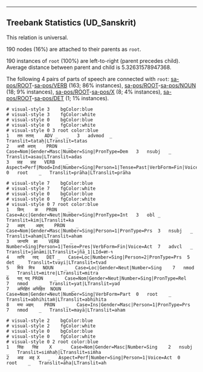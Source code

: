 

--------------------------------------------------------------------------------

## Treebank Statistics (UD_Sanskrit)

This relation is universal.

190 nodes (16%) are attached to their parents as `root`.

190 instances of `root` (100%) are left-to-right (parent precedes child).
Average distance between parent and child is 5.32631578947368.

The following 4 pairs of parts of speech are connected with `root`: [sa-pos/ROOT]()-[sa-pos/VERB]() (163; 86% instances), [sa-pos/ROOT]()-[sa-pos/NOUN]() (18; 9% instances), [sa-pos/ROOT]()-[sa-pos/X]() (8; 4% instances), [sa-pos/ROOT]()-[sa-pos/DET]() (1; 1% instances).


~~~ conllu
# visual-style 3	bgColor:blue
# visual-style 3	fgColor:white
# visual-style 0	bgColor:blue
# visual-style 0	fgColor:white
# visual-style 0 3 root	color:blue
1	ततः	ततस्	ADV	_	_	3	advmod	_	Translit=tataḥ|LTranslit=tatas
2	असौ	अदस्	PRON	_	Case=Nom|Gender=Masc|Number=Sing|PronType=Dem	3	nsubj	_	Translit=asau|LTranslit=adas
3	प्राह	प्राह	VERB	_	Aspect=Perf|Mood=Ind|Number=Sing|Person=1|Tense=Past|VerbForm=Fin|Voice=Act	0	root	_	Translit=prāha|LTranslit=prāha

~~~


~~~ conllu
# visual-style 7	bgColor:blue
# visual-style 7	fgColor:white
# visual-style 0	bgColor:blue
# visual-style 0	fgColor:white
# visual-style 0 7 root	color:blue
1	किम्	क	PRON	_	Case=Acc|Gender=Neut|Number=Sing|PronType=Int	3	obl	_	Translit=kim|LTranslit=ka
2	अहम्	अहम्	PRON	_	Case=Nom|Gender=Masc|Number=Sing|Person=1|PronType=Prs	3	nsubj	_	Translit=aham|LTranslit=aham
3	जानामि	ज्ञा	VERB	_	Number=Sing|Person=1|Tense=Pres|VerbForm=Fin|Voice=Act	7	advcl	_	Translit=jānāmi|LTranslit=jñā_1|LId=ज्ञा-१
4	त्वयि	त्वद्	DET	_	Case=Loc|Number=Sing|Person=2|PronType=Prs	5	det	_	Translit=tvayi|LTranslit=tvad
5	मित्रे	मित्र	NOUN	_	Case=Loc|Gender=Neut|Number=Sing	7	nmod	_	Translit=mitre|LTranslit=mitra
6	यत्	यद्	PRON	_	Case=Nom|Gender=Neut|Number=Sing|PronType=Rel	7	nmod	_	Translit=yat|LTranslit=yad
7	अभिहितं	अभिहित	NOUN	_	Case=Nom|Gender=Neut|Number=Sing|VerbForm=Part	0	root	_	Translit=abhihitaṁ|LTranslit=abhihita
8	मया	अहम्	PRON	_	Case=Ins|Gender=Masc|Person=1|PronType=Prs	7	nmod	_	Translit=mayā|LTranslit=aham

~~~


~~~ conllu
# visual-style 2	bgColor:blue
# visual-style 2	fgColor:white
# visual-style 0	bgColor:blue
# visual-style 0	fgColor:white
# visual-style 0 2 root	color:blue
1	सिंहः	सिंह	X	_	Case=Nom|Gender=Masc|Number=Sing	2	nsubj	_	Translit=siṁhaḥ|LTranslit=siṁha
2	आह	अह्	X	_	Aspect=Perf|Number=Sing|Person=1|Voice=Act	0	root	_	Translit=āha|LTranslit=ah

~~~


